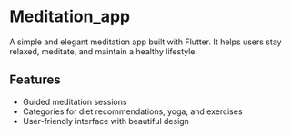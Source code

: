 # Meditation_app

A simple and elegant meditation app built with Flutter. It helps users stay relaxed, meditate, and maintain a healthy lifestyle.

## Features
- Guided meditation sessions
- Categories for diet recommendations, yoga, and exercises
- User-friendly interface with beautiful design
